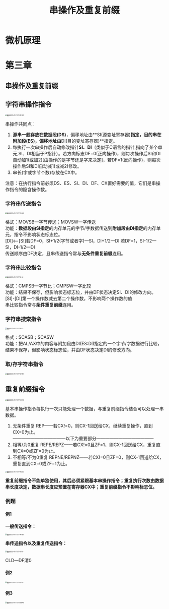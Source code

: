 ﻿---
title: 串操作及重复前缀
published: 2023-10-10
description: 微机原理串操作及重复前缀知识点。
tags: [微机原理]
category: 大学课程
draft: false
---

# 微机原理

# 第三章

## 串操作及重复前缀

## 字符串操作指令

<img src="https://cdn.jsdelivr.net/gh/PWN022/POFMC/my_screenshot/%E6%88%AA%E5%B1%8F2023-10-10%2016.51.50.png" alt="截屏2023-10-10 16.51.50" style="zoom:33%;" />

串操作共同点：

1. **源串一般存放在数据段(DS)**，偏移地址由**SI(源变址寄存器)**指定，**目的串在附加段(ES)**，偏移地址由**DI(目的变址寄存器)**指定。
2. 每执行一次串操作后自动修改指针**SI、DI**（类似于C语言的指针,指向了某个单元,SI、DI相当于P指针）。若方向标志DF=0(正向操作)，则每次操作后SI和DI自动加1(或加2)[由操作的是字节还是字来决定]，若DF=1(反向操作)，则每次操作后SI和DI自动减1(或减2)修改。
3. 串长(字或字节个数)存放在CX中。

注意：在执行指令前必须DS、ES、SI、DI、DF、CX置好需要的值，它们是串操作指令的隐含操作数。

### 字符串传送指令

<img src="https://cdn.jsdelivr.net/gh/PWN022/POFMC/my_screenshot/%E6%88%AA%E5%B1%8F2023-10-10%2017.05.46.png" alt="截屏2023-10-10 17.05.46" style="zoom:33%;" />

格式：MOVSB—字节传送；MOVSW—字传送  
功能：**数据段由SI指定**的内存单元的字节/字数据传送到**附加段由DI指定**的内存单元，指令不影响状态标志位。  
[DI]<—[SI]若DF=0，SI+1/2(字节或者字)—SI，DI+1/2—DI  若DF=1，SI-1/2—SI，DI-1/2—DI  
传送顺序由DF决定，且串传送指令常与**无条件重复前缀**连用。

### 字符串比较指令

<img src="https://cdn.jsdelivr.net/gh/PWN022/POFMC/my_screenshot/%E6%88%AA%E5%B1%8F2023-10-10%2017.12.36.png" alt="截屏2023-10-10 17.12.36" style="zoom:33%;" />

格式：CMPSB—字节比；CMPSW—字比较  
功能：结果不保存，但影响状态标志位，并由DF状态决定SI、DI的修改方向。  
[SI]-[DI]第一个操作数减去第二个操作数，不影响两个操作数的值  
串比较指令常与**条件重复前缀**连用。 

### 字符串搜索指令

<img src="https://cdn.jsdelivr.net/gh/PWN022/POFMC/my_screenshot/%E6%88%AA%E5%B1%8F2023-10-10%2017.19.07.png" alt="截屏2023-10-10 17.19.07" style="zoom:33%;" />

格式：SCASB；SCASW  
功能：把AL/AX中的内容与附加段由DI(ES:DI)指定的一个字节/字数据进行比较，结果不保存，但影响状态标志位，并由DF状态决定DI的修改方向。

### 取/存字符串指令

<img src="https://cdn.jsdelivr.net/gh/PWN022/POFMC/my_screenshot/%E6%88%AA%E5%B1%8F2023-10-10%2017.27.48.png" alt="截屏2023-10-10 17.27.48" style="zoom:33%;" />

## 重复前缀指令

<img src="https://cdn.jsdelivr.net/gh/PWN022/POFMC/my_screenshot/%E6%88%AA%E5%B1%8F2023-10-10%2017.34.49.png" alt="截屏2023-10-10 17.34.49" style="zoom:33%;" />

基本串操作指令每执行一次只能处理一个数据，与重复前缀指令结合可以处理一串数据。

1. 无条件重复 REP——若CX!=0，则CX-1回送给CX，继续重复操作，直到CX=0为止。  
   ————————————以下为重要部分—————————————
2. 相等/为0重复 REPE/REPZ——若CX!=0且ZF=1，则CX-1回送给CX，重复直到CX=0或ZF=0为止。
3. 不相等/不为0重复 REPNE/REPNZ——若CX!=0且ZF=0，则CX-1回送给CX，重复直到CX=0或ZF=1为止。

<img src="https://cdn.jsdelivr.net/gh/PWN022/POFMC/my_screenshot/%E6%88%AA%E5%B1%8F2023-10-10%2017.42.35.png" alt="截屏2023-10-10 17.42.35" style="zoom:33%;" />

**重复前缀指令不能单独使用，其后必须紧跟基本串操作指令；重复执行次数由数据串长度决定，数据串长度应预置在寄存器CX中；重复前缀指令不影响标志位。**

### 例题

#### 例1

**一般传送指令：**

<img src="https://cdn.jsdelivr.net/gh/PWN022/POFMC/my_screenshot/%E6%88%AA%E5%B1%8F2023-10-10%2017.47.08.png" alt="截屏2023-10-10 17.47.08" style="zoom:33%;" />

**串传送指令以及重复传送指令：**

<img src="https://cdn.jsdelivr.net/gh/PWN022/POFMC/my_screenshot/%E6%88%AA%E5%B1%8F2023-10-10%2017.54.19.png" alt="截屏2023-10-10 17.54.19" style="zoom:33%;" />

CLD—DF清0

#### 例2

<img src="https://cdn.jsdelivr.net/gh/PWN022/POFMC/my_screenshot/%E6%88%AA%E5%B1%8F2023-10-10%2018.01.51.png" alt="截屏2023-10-10 18.01.51" style="zoom:33%;" />

#### 例3

<img src="https://cdn.jsdelivr.net/gh/PWN022/POFMC/my_screenshot/%E6%88%AA%E5%B1%8F2023-10-10%2018.06.49.png" alt="截屏2023-10-10 18.06.49" style="zoom:33%;" />